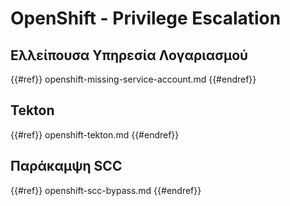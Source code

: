 # OpenShift - Privilege Escalation

## Ελλείπουσα Υπηρεσία Λογαριασμού

{{#ref}}
openshift-missing-service-account.md
{{#endref}}

## Tekton

{{#ref}}
openshift-tekton.md
{{#endref}}

## Παράκαμψη SCC

{{#ref}}
openshift-scc-bypass.md
{{#endref}}
